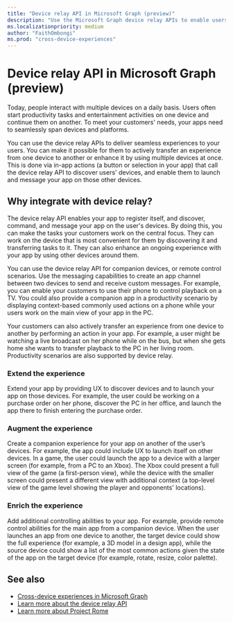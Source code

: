 ```yaml
---
title: "Device relay API in Microsoft Graph (preview)"
description: "Use the Microsoft Graph device relay APIs to enable users to transfer an experience from one device to another or enhance it by using multiple devices at once."
ms.localizationpriority: medium
author: "FaithOmbongi"
ms.prod: "cross-device-experiences"
---
```


# Device relay API in Microsoft Graph (preview)

Today, people interact with multiple devices on a daily basis. Users often start productivity tasks and entertainment activities on one device and continue them on another. To meet your customers' needs, your apps need to seamlessly span devices and platforms.

You can use the device relay APIs to deliver seamless experiences to your users. You can make it possible for them to actively transfer an experience from one device to another or enhance it by using multiple devices at once. This is done via in-app actions (a button or selection in your app) that call the device relay API to discover users' devices, and enable them to launch and message your app on those other devices.

## Why integrate with device relay?

The device relay API enables your app to register itself, and discover, command, and message your app on the user's devices. By doing this, you can make the tasks your customers work on the central focus. They can work on the device that is most convenient for them by discovering it and transferring tasks to it. They can also enhance an ongoing experience with your app by using other devices around them.

You can use the device relay API for companion devices, or remote control scenarios. Use the messaging capabilities to create an app channel between two devices to send and receive custom messages. For example, you can enable your customers to use their phone to control playback on a TV. You could also provide a companion app in a productivity scenario by displaying context-based commonly used actions on a phone while your users work on the main view of your app in the PC.

Your customers can also actively transfer an experience from one device to another by performing an action in your app. For example, a user might be watching a live broadcast on her phone while on the bus, but when she gets home she wants to transfer playback to the PC in her living room. Productivity scenarios are also supported by device relay.

### Extend the experience

Extend your app by providing UX to discover devices and to launch your app on those devices. For example, the user could be working on a purchase order on her phone, discover the PC in her office, and launch the app there to finish entering the purchase order.  

### Augment the experience

Create a companion experience for your app on another of the user’s devices. For example, the app could include UX to launch itself on other devices. In a game, the user could launch the app to a device with a larger screen (for example, from a PC to an Xbox). The Xbox could present a full view of the game (a first-person view), while the device with the smaller screen could present a different view with additional context (a top-level view of the game level showing the player and opponents' locations).  

### Enrich the experience

Add additional controlling abilities to your app. For example, provide remote control abilities for the main app from a companion device. When the user launches an app from one device to another, the target device could show the full experience (for example, a 3D model in a design app), while the source device could show a list of the most common actions given the state of the app on the target device (for example, rotate, resize, color palette).

## See also

- [Cross-device experiences in Microsoft Graph](cross-device-concept-overview.md)
- [Learn more about the device relay API](/graph/api/resources/project-rome-overview)
- [Learn more about Project Rome](/windows/project-rome/)
